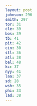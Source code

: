 ```yaml
---
layout: post
johnson: 296
smith: 297
tor: 31
cle: 39
bos: 39
tb: 41
pit: 42
cin: 30
stl: 36
atl: 38
bal: 48
kc: 37
nyy: 41
laa: 37
sd: 28
wsh: 35
phi: 33
lad: 38
---
```

